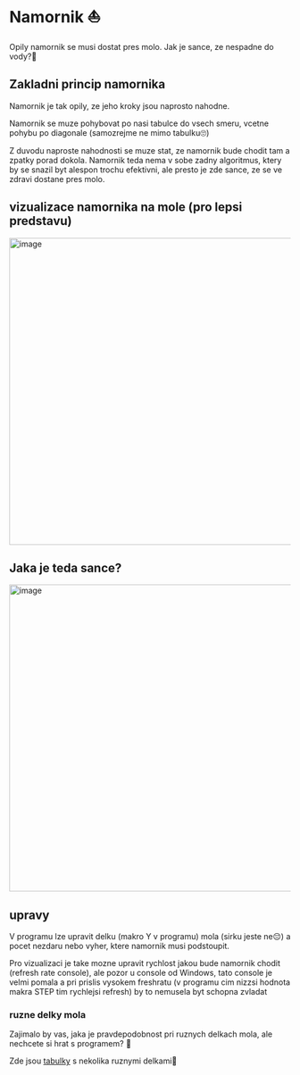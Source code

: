 # Namornik ⛵

Opily namornik se musi dostat pres molo. Jak je sance, ze nespadne do vody?🌊

## Zakladni princip namornika
Namornik je tak opily, ze jeho kroky jsou naprosto nahodne. 

Namornik se muze pohybovat po nasi tabulce do vsech smeru, vcetne pohybu po diagonale (samozrejme ne mimo tabulku🙄)

Z duvodu naproste nahodnosti se muze stat, ze namornik bude chodit tam a zpatky porad dokola.
Namornik teda nema v sobe zadny algoritmus, ktery by se snazil byt alespon trochu efektivni, ale presto je zde sance, ze se ve zdravi dostane pres molo.

## vizualizace namornika na mole (pro lepsi predstavu)
<img width="550" alt="image" src="https://user-images.githubusercontent.com/105239325/216755680-5f3b0c40-8ed0-4862-acbf-b610434bb384.png">

## Jaka je teda sance?
<img width="550" alt="image" src="https://user-images.githubusercontent.com/105239325/216755887-6291e40d-024f-4f2d-b07a-7b0f63aef7cd.png">

## upravy
V programu lze upravit delku (makro Y v programu) mola (sirku jeste ne😔) a pocet nezdaru nebo vyher, ktere namornik musi podstoupit.

Pro vizualizaci je take mozne upravit rychlost jakou bude namornik chodit (refresh rate console), ale pozor u console od Windows, tato console je velmi pomala a pri prislis vysokem freshratu (v programu cim nizzsi hodnota makra STEP tim rychlejsi refresh) by to nemusela byt schopna zvladat 

### ruzne delky mola
Zajimalo by vas, jaka je pravdepodobnost pri ruznych delkach mola, ale nechcete si hrat s programem? 🤔

Zde jsou [tabulky](https://docs.google.com/spreadsheets/d/1pEDCkVzpSHybAYuHYpAJt6x_jD3YWkuXaNvfHq2mxgU/edit?usp=sharing) s nekolika ruznymi delkami🥳

